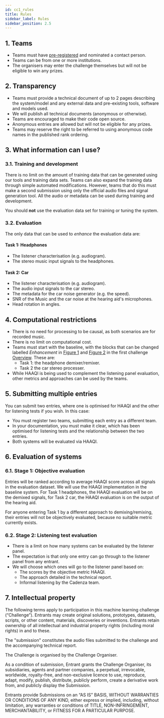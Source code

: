 ```yaml
---
id: cc1_rules
title: Rules
sidebar_label: Rules
sidebar_position: 2.5
---
```



## 1. Teams

- Teams must have [pre-registered](cc1_registration.mdx) and nominated a contact person.
- Teams can be from one or more institutions.
- The organisers may enter the challenge themselves but will not be eligible to win any prizes.

## 2. Transparency

- Teams must provide a technical document of up to 2 pages describing the system/model and any external data and pre-existing tools, software and models used.
- We will publish all technical documents (anonymous or otherwise).
- Teams are encouraged to make their code open source.
- Anonymous entries are allowed but will not be eligible for any prizes.
- Teams may reserve the right to be referred to using anonymous code names in the published rank ordering.

## 3. What information can I use?

### 3.1. Training and development

There is no limit on the amount of training data that can be generated using our tools and training data sets. Teams can also expand the training data through simple automated modifications. However, teams that do this must make a second submission using only the official audio files and signal generation tool. All the audio or metadata can be used during training and development.

You should **not** use the evaluation data set for training or tuning the system.

### 3.2. Evaluation

The only data that can be used to *enhance* the evaluation data are:

#### Task 1: Headphones

- The listener characterisation (e.g. audiogram).
- The stereo music input signals to the headphones.

#### Task 2: Car

- The listener characterisation (e.g. audiogram).
- The audio input signals to the car stereo.
- The metadata for the car noise generator (e.g. the speed).
- SNR of the Music and the car noise at the hearing aid's microphones.
- Head rotation in angles.

## 4. Computational restrictions

- There is no need for processing to be causal, as both scenarios are for recorded music.
- There is no limit on computational cost.
- Teams must start with the baseline, with the blocks that can be changed labelled *Enhancement* in [Figure 1](../cc1_intro#track-1-headphones) and [Figure 2](../cc1_intro#track-2-car) in the first challenge [Overview](/docs/cadenza1/cc1_intro#overview). These are:
	- Task 1: the headphone demixer/remixer. 
	- Task 2 the car stereo processer.
- While HAAQI is being used to complement the listening panel evaluation, other metrics and approaches can be used by the teams.

## 5. Submitting multiple entries

You can submit two entries, where one is optimised for HAAQI and the other for listening tests if you wish. In this case:

- You must register two teams, submitting each entry as a different team.
- In your documentation, you must make it clear, which has been optimised for listening tests and the relationship between the two entries.
- Both systems will be evaluated via HAAQI.

## 6. Evaluation of systems

### 6.1. Stage 1: Objective evaluation

Entries will be ranked according to average HAAQI score across all signals in the evaluation dataset. We will use the HAAQI implementation in the baseline system. For Task 1 headphones, the HAAQI evaluation will be on the demixed signals, for Task 2 car, the HAAQI evaluation is on the output of the hearing aid.

For anyone entering Task 1 by a different approach to demixing/remixing, their entries will not be objectively evaluated, because no suitable metric currently exists.

### 6.2. Stage 2: Listening test evaluation

- There is a limit on how many systems can be evaluated by the listener panel.
- The expectation is that only one entry can go through to the listener panel from any entrant.
- We will choose which ones will go to the listener panel based on:
   - The scores by the objective metric HAAQI.
   - The approach detailed in the technical report.
   - Informal listening by the Cadenza team.

## 7. Intellectual property

The following terms apply to participation in this machine learning challenge (“Challenge”). Entrants may create original solutions, prototypes, datasets, scripts, or other content, materials, discoveries or inventions. Entrants retain ownership of all intellectual and industrial property rights (including moral rights) in and to these.

The "submission" constitutes the audio files submitted to the challenge and the accompanying technical report.

The Challenge is organised by the Challenge Organiser.

As a condition of submission, Entrant grants the Challenge Organiser, its subsidiaries, agents and partner companies, a perpetual, irrevocable, worldwide, royalty-free, and non-exclusive licence to use, reproduce, adapt, modify, publish, distribute, publicly perform, create a derivative work from, and publicly display the Submission.

Entrants provide Submissions on an “AS IS” BASIS, WITHOUT WARRANTIES OR CONDITIONS OF ANY KIND, either express or implied, including, without limitation, any warranties or conditions of TITLE, NON-INFRINGEMENT, MERCHANTABILITY, or FITNESS FOR A PARTICULAR PURPOSE.

